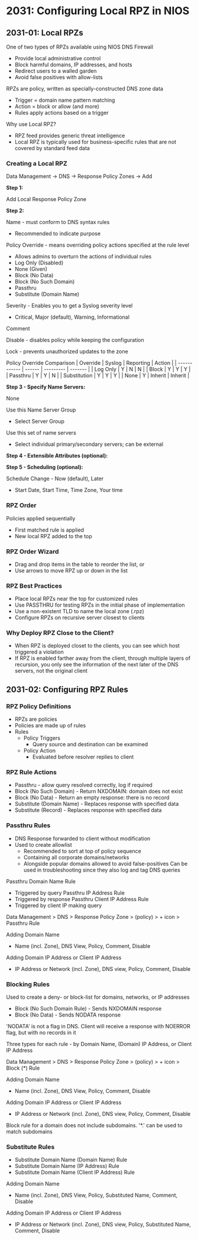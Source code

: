 # 2031: Configuring Local RPZ in NIOS

## 2031-01: Local RPZs

One of two types of RPZs available using NIOS DNS Firewall
* Provide local administrative control
* Block harmful domains, IP addresses, and hosts
* Redirect users to a walled garden
* Avoid false positives with allow-lists

RPZs are policy, written as specially-constructed DNS zone data
* Trigger = domain name pattern matching
* Action = block or allow (and more)
* Rules apply actions based on a trigger

Why use Local RPZ?
* RPZ feed provides generic threat intelligence
* Local RPZ is typically used for business-specific rules that are not covered by standard feed data

### Creating a Local RPZ
Data Management -> DNS -> Response Policy Zones -> Add

**Step 1:**

Add Local Response Policy Zone

**Step 2:**

Name - must conform to DNS syntax rules
* Recommended to indicate purpose

Policy Override - means overriding policy actions specified at the rule level
* Allows admins to overturn the actions of individual rules
* Log Only (Disabled)
* None (Given)
* Block (No Data)
* Block (No Such Domain)
* Passthru
* Substitute (Domain Name)

Severity - Enables you to get a Syslog severity level
* Critical, Major (default), Warning, Informational

Comment

Disable - disables policy while keeping the configuration

Lock - prevents unauthorized updates to the zone

Policy Override Comparison
| Override     | Syslog | Reporting | Action  |
| ------------ | ------ | --------- | ------- |
| Log Only     | Y      | N         | N       |
| Block        | Y      | Y         | Y       |
| Passthru     | Y      | Y         | N       |
| Substitution | Y      | Y         | Y       |
| None         | Y      | Inherit   | Inherit |

**Step 3 - Specify Name Servers:**

None

Use this Name Server Group
* Select Server Group

Use this set of name servers
* Select individual primary/secondary servers; can be external

**Step 4 - Extensible Attributes (optional):**

**Step 5 - Scheduling (optional):**

Schedule Change - Now (default), Later
* Start Date, Start Time, Time Zone, Your time


### RPZ Order
Policies applied sequentially
* First matched rule is applied
* New local RPZ added to the top

### RPZ Order Wizard
* Drag and drop items in the table to reorder the list, or
* Use arrows to move RPZ up or down in the list

### RPZ Best Practices
* Place local RPZs near the top for customized rules
* Use PASSTHRU for testing RPZs in the initial phase of implementation
* Use a non-existent TLD to name the local zone (.rpz)
* Configure RPZs on recursive server closest to clients

### Why Deploy RPZ Close to the Client?
* When RPZ is deployed closet to the clients, you can see which host triggered a violation
* If RPZ is enabled farther away from the client, through multiple layers of recursion, you only see the information of the next later of the DNS servers, not the original client


## 2031-02: Configuring RPZ Rules

### RPZ Policy Definitions
* RPZs are policies
* Policies are made up of rules
* Rules
    * Policy Triggers
        * Query source and destination can be examined
    * Policy Action
        * Evaluated before resolver replies to client

### RPZ Rule Actions
* Passthru - allow query resolved correctly, log if required
* Block (No Such Domain) - Return NXDOMAIN: domain does not exist
* Block (No Data) - Return an empty response: there is no record
* Substitute (Domain Name) - Replaces response with specified data
* Substitute (Record) - Replaces response with specified data

### Passthru Rules
* DNS Response forwarded to client without modification
* Used to create allowlist
    * Recommended to sort at top of policy sequence
    * Containing all corporate domains/networks
    * Alongside popular domains allowed to avoid false-positives
Can be used in troubleshooting since they also log and tag DNS queries

Passthru Domain Name Rule
* Triggered by query
Passthru IP Address Rule
* Triggered by response
Passthru Client IP Address Rule
* Triggered by client IP making query

Data Management > DNS > Response Policy Zone > (policy) > + icon > Passthru Rule

Adding Domain Name
* Name (incl. Zone), DNS View, Policy, Comment, Disable

Adding Domain IP Address or Client IP Address
* IP Address or Network (incl. Zone), DNS view, Policy, Comment, Disable 
    

### Blocking Rules
Used to create a deny- or block-list for domains, networks, or IP addresses
* Block (No Such Domain Rule) - Sends NXDOMAIN response
* Block (No Data) - Sends NODATA response

'NODATA' is not a flag in DNS. Client will receive a response with NOERROR flag, but with no records in it

Three types for each rule - by Domain Name, (Domain) IP Address, or Client IP Address

Data Management > DNS > Response Policy Zone > (policy) > + icon > Block (*) Rule

Adding Domain Name
* Name (incl. Zone), DNS View, Policy, Comment, Disable

Adding Domain IP Address or Client IP Address
* IP Address or Network (incl. Zone), DNS view, Policy, Comment, Disable 

Block rule for a domain does not include subdomains. '*.' can be used to match subdomains


### Substitute Rules
* Substitute Domain Name (Domain Name) Rule
* Substitute Domain Name (IP Address) Rule
* Substitute Domain Name (Client IP Address) Rule
    
Adding Domain Name
* Name (incl. Zone), DNS View, Policy, Substituted Name, Comment, Disable

Adding Domain IP Address or Client IP Address
* IP Address or Network (incl. Zone), DNS view, Policy, Substituted Name, Comment, Disable 
